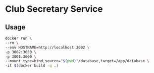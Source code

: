 # Club Secretary Service

## Usage

```sh 
docker run \
--rm \
--env HOSTNAME=http://localhost:3002 \
-p 3002:3050 \
-p 3001:3000 \
--mount type=bind,source="$(pwd)"/database,target=/app/database \
-it $(docker build -q .)
```

